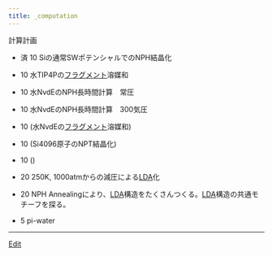 ```yaml
---
title: _computation
---
```

計算計画

*  済 10 Siの通常SWポテンシャルでのNPH結晶化
*  10 水TIP4Pの[フラグメント](/フラグメント)溶媒和
*  10 水NvdEのNPH長時間計算　常圧
*  10 水NvdEのNPH長時間計算　300気圧
*  10 (水NvdEの[フラグメント](/フラグメント)溶媒和)
*  10 (Si4096原子のNPT結晶化)
*  10 ()
*  20 250K, 1000atmからの減圧による[LDA](/LDA)化


*  20 NPH Annealingにより、[LDA](/LDA)構造をたくさんつくる。[LDA](/LDA)構造の共通モチーフを探る。
*  5 pi-water


----
[Edit](https://github.com/vitroid/vitroid.github.io/edit/master/MD/_computation.md)
